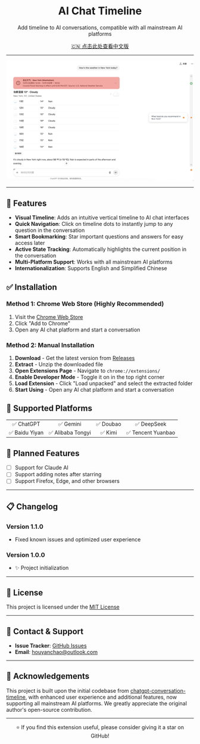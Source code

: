 <div align="center">
  <h1>AI Chat Timeline</h1>
  <p>Add timeline to AI conversations, compatible with all mainstream AI platforms</p>  
  <p>
    <a href="./README.md">🇨🇳 点击此处查看中文版</a>
  </p>
</div>

---

<div align="center">
  <img src="./images/demo_en.png" alt="AI Chat Timeline Demo" width="800">
</div>

---

## 🌟 Features

- **Visual Timeline**: Adds an intuitive vertical timeline to AI chat interfaces
- **Quick Navigation**: Click on timeline dots to instantly jump to any question in the conversation
- **Smart Bookmarking**: Star important questions and answers for easy access later
- **Active State Tracking**: Automatically highlights the current position in the conversation
- **Multi-Platform Support**: Works with all mainstream AI platforms
- **Internationalization**: Supports English and Simplified Chinese

## ✅ Installation

### Method 1: Chrome Web Store (Highly Recommended)

1. Visit the [Chrome Web Store](https://chromewebstore.google.com/detail/ai-chat-timeline-ai-chat/fgebdnlceacaiaeikopldglhffljjlhh)
2. Click "Add to Chrome"
3. Open any AI chat platform and start a conversation

### Method 2: Manual Installation

1. **Download** - Get the latest version from [Releases](../../releases)
2. **Extract** - Unzip the downloaded file
3. **Open Extensions Page** - Navigate to `chrome://extensions/`
4. **Enable Developer Mode** - Toggle it on in the top right corner
5. **Load Extension** - Click "Load unpacked" and select the extracted folder
6. **Start Using** - Open any AI chat platform and start a conversation

## 🚀 Supported Platforms

<table>
  <tr>
    <td align="center">✅ ChatGPT</td>
    <td align="center">✅ Gemini</td>
    <td align="center">✅ Doubao</td>
    <td align="center">✅ DeepSeek</td>
  </tr>
  <tr>
    <td align="center">✅ Baidu Yiyan</td>
    <td align="center">✅ Alibaba Tongyi</td>
    <td align="center">✅ Kimi</td>
    <td align="center">✅ Tencent Yuanbao</td>
  </tr>
</table>

## 🚧 Planned Features

- [ ] Support for Claude AI
- [ ] Support adding notes after starring
- [ ] Support Firefox, Edge, and other browsers

---

## 📋 Changelog

### Version 1.1.0

- Fixed known issues and optimized user experience

### Version 1.0.0

- ✨ Project initialization

---

## 📄 License

This project is licensed under the [MIT License](./LICENSE)

---

## 💬 Contact & Support

- **Issue Tracker**: [GitHub Issues](../../issues)
- **Email**: houyanchao@outlook.com

---

## 🙏 Acknowledgements

This project is built upon the initial codebase from [chatgpt-conversation-timeline](https://github.com/Reborn14/chatgpt-conversation-timeline), with enhanced user experience and additional features, now supporting all mainstream AI platforms. We greatly appreciate the original author's open-source contribution.

---

<div align="center">
  <p>⭐ If you find this extension useful, please consider giving it a star on GitHub!</p>
</div>


